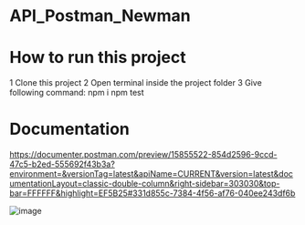 # API_Postman_Newman

# How to run this project

1 Clone this project
2 Open terminal inside the project folder
3 Give following command: npm i
npm test

# Documentation
https://documenter.postman.com/preview/15855522-854d2596-9ccd-47c5-b2ed-555692f43b3a?environment=&versionTag=latest&apiName=CURRENT&version=latest&documentationLayout=classic-double-column&right-sidebar=303030&top-bar=FFFFFF&highlight=EF5B25#331d855c-7384-4f56-af76-040ee243df6b

![image](https://user-images.githubusercontent.com/29955878/176004071-b15cf272-eab7-4009-af41-04df13ef4427.png)

